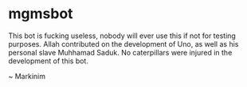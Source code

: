 # mgmsbot
This bot is fucking useless, nobody will ever use this if not for testing purposes.
Allah contributed on the development of Uno, as well as his personal slave Muhhamad Saduk.
No caterpillars were injured in the development of this bot.


~ Markinim
